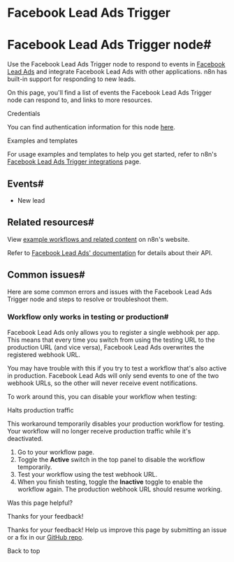 # Facebook Lead Ads Trigger

[ ](https://github.com/n8n-io/n8n-docs/edit/main/docs/integrations/builtin/trigger-nodes/n8n-nodes-base.facebookleadadstrigger.md "Edit this page")

# Facebook Lead Ads Trigger node#

Use the Facebook Lead Ads Trigger node to respond to events in [Facebook Lead Ads](https://www.facebook.com/business/ads/lead-ads/) and integrate Facebook Lead Ads with other applications. n8n has built-in support for responding to new leads.

On this page, you'll find a list of events the Facebook Lead Ads Trigger node can respond to, and links to more resources.

Credentials

You can find authentication information for this node [here](../../credentials/facebookleadads/).

Examples and templates

For usage examples and templates to help you get started, refer to n8n's [Facebook Lead Ads Trigger integrations](https://n8n.io/integrations/facebook-lead-ads-trigger/) page.

## Events#

  * New lead



## Related resources#

View [example workflows and related content](https://n8n.io/integrations/facebook-lead-ads-trigger/) on n8n's website.

Refer to [Facebook Lead Ads' documentation](https://developers.facebook.com/docs/marketing-api/guides/lead-ads/) for details about their API.

## Common issues#

Here are some common errors and issues with the Facebook Lead Ads Trigger node and steps to resolve or troubleshoot them.

### Workflow only works in testing or production#

Facebook Lead Ads only allows you to register a single webhook per app. This means that every time you switch from using the testing URL to the production URL (and vice versa), Facebook Lead Ads overwrites the registered webhook URL. 

You may have trouble with this if you try to test a workflow that's also active in production. Facebook Lead Ads will only send events to one of the two webhook URLs, so the other will never receive event notifications.

To work around this, you can disable your workflow when testing:

Halts production traffic

This workaround temporarily disables your production workflow for testing. Your workflow will no longer receive production traffic while it's deactivated.

  1. Go to your workflow page.
  2. Toggle the **Active** switch in the top panel to disable the workflow temporarily.
  3. Test your workflow using the test webhook URL.
  4. When you finish testing, toggle the **Inactive** toggle to enable the workflow again. The production webhook URL should resume working.

Was this page helpful? 

Thanks for your feedback! 

Thanks for your feedback! Help us improve this page by submitting an issue or a fix in our [GitHub repo](https://github.com/n8n-io/n8n-docs). 

Back to top 
